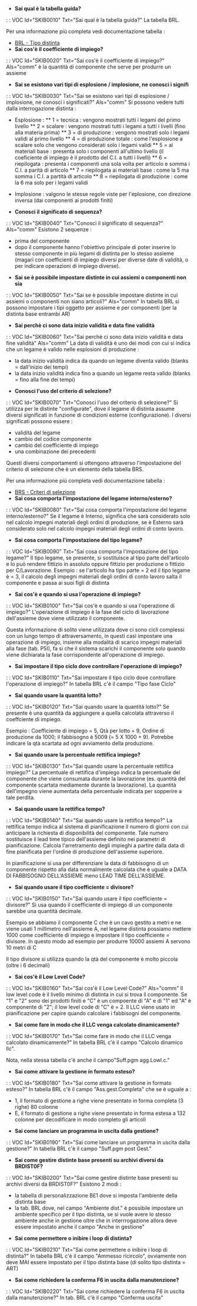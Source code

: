 - **Sai qual è la tabella guida?**

 :  : VOC Id="SKIB0010" Txt="Sai qual è la tabella guida?"
La tabella BRL.

Per una informazione più completa vedi documentazione tabella : 
- [BRL - Tipo distinta](Sorgenti/OG/TA/BRL)
- **Sai cos'è il coefficiente di impiego?**

 :  : VOC Id="SKIB0020" Txt="Sai cos'è il coefficiente di impiego?" Als="comm"
è la quantità di componente che serve per produrre un assieme
- **Sai se esistono vari tipi di esplosione / implosione, ne conosci i signifi**

 :  : VOC Id="SKIB0030" Txt="Sai se esistono vari tipi di esplosione / implosione, ne conosci i significati?" Als="comm"
Si possono vedere tutti dalla interrogazione distinta : 
* Esplosione : 
** 1 = tecnica :  vengono mostrati tutti i legami del primo livello
** 2 = scalare :  vengono mostrati tutti i legami a tutti i livelli (fino alla materia prima)
** 3 = di produzione :  vengono mostrati solo i legami validi al primo livello
** 4 = di produzione totale :  come l'esplosione a scalare solo che vengono considerati solo i legami validi
** 5 = ai materiali base :  presenta solo i componenti all'ultimo livello (il coeficiente di impiego è il prodotto del C.I. a tutti i livelli)
** 6 = riepilogata :  presenta i componenti una sola volta per articolo e somma i C.I. a parità di articolo
** 7 = riepilogata ai materiali base :  come la 5 ma somma i C.I. a partità di articolo
** 8 = riepilogata di produzione :  come la 6 ma solo per i legami validi

* Implosione :  valgono le stesse regole viste per l'eplosione, con direzione inversa (dai componenti ai prodotti finiti)
- **Conosci il significato di sequenza?**

 :  : VOC Id="SKIB0040" Txt="Conosci il significato di sequenza?" Als="comm"
Esistono 2 sequenze : 
* prima del componente
* dopo il componente
hanno l'obiettivo principale di poter inserire lo stesso componente in più legami di distinta per lo stesso assieme (magari con coefficienti di impiego diversi per diverse date di validità, o per indicare operazioni di impiego diverse).
- **Sai se è possibile  impostare distinte in cui assiemi o componenti non sia**

 :  : VOC Id="SKIB0050" Txt="Sai se è possibile  impostare distinte in cui assiemi o componenti non siano articoli?" Als="comm"
In tabella BRL si possono impostare i tipi oggetto per assieme e per componenti (per la distinta base entrambi AR)
- **Sai perchè ci sono data inizio validità e data fine validità**

 :  : VOC Id="SKIB0060" Txt="Sai perchè ci sono data inizio validità e data fine validità" Als="comm"
La data di validità è uno dei modi con cui si indica che un legame è valido nelle esplosioni di produzione : 
* la data inizio validità indica da quando un legame diventa valido (blanks = dall'inizio dei tempi)
* la data inizio validità indica fino a quando un legame resta valido (blanks = fino alla fine dei tempi)
- **Conosci l'uso del criterio di selezione?**

 :  : VOC Id="SKIB0070" Txt="Conosci l'uso del criterio di selezione?"
Si utilizza per le distinte "configurate", dove il legame di distinta assume diversi significati in funzione di condizioni esterne (configurazione). I diversi significati possono essere : 
* validità del legame
* cambio del codice componente
* cambio del coefficiente di impiego
* una combinazione dei precedenti

Questi diversi comportamenti si ottengono attraverso l'impostazione del criterio di selezione che è un elemento della tabella BRS.

Per una informazione più completa vedi documentazione tabella : 
- [BRS - Criteri di selezione](Sorgenti/OG/TA/BRS)
- **Sai cosa comporta l'impostazione del legame interno/esterno?**

 :  : VOC Id="SKIB0080" Txt="Sai cosa comporta l'impostazione del legame interno/esterno?"
Se il legame è Interno, significa che sarà considerato solo nel calcolo impegni materiali degli ordini di produzione, se è Esterno sarà considerato solo nel calcolo impegni materiali degli ordini di conto lavoro.
- **Sai cosa comporta l'impostazione del tipo legame?**

 :  : VOC Id="SKIB0090" Txt="Sai cosa comporta l'impostazione del tipo legame?"
Il tipo legame, se presente, si sostituisce al tipo parte dell'articolo e lo può rendere fittizio in assoluto oppure fittizio per produzione o fittizio per C/Lavorazione.
Esempio :  se l'articolo ha tipo parte = 2  ed il tipo legame è = 3, il calcolo degli impegni materiali degli ordini di conto lavoro salta il componente e passa ai suoi figli di distinta
- **Sai cos'è e quando si usa l'operazione di impiego?**

 :  : VOC Id="SKIB0100" Txt="Sai cos'è e quando si usa l'operazione di impiego?"
L'operazione di impiego è la fase del ciclo di lavorazione dell'assieme dove viene utilizzato il componente.

Questa informazione di solito viene utilizzata dove ci sono cicli complessi con un lungo tempo di attraversamento, in questi casi impostare una operazione di impiego, insieme alla modalità di scarico impegni materiali alla fase (tab. P5I), fa si che il sistema scarichi il componente solo quando viene dichiarata la fase corrispondente all'operazione di impiego.
- **Sai impostare il tipo ciclo dove controllare l'operazione di impiego?**

 :  : VOC Id="SKIB0110" Txt="Sai impostare il tipo ciclo dove controllare l'operazione di impiego?"
In tabella BRL c'è il campo "Tipo fase Ciclo"
- **Sai quando usare la quantità lotto?**

 :  : VOC Id="SKIB0120" Txt="Sai quando usare la quantità lotto?"
Se presente è una quantità da aggiungere a quella calcolata attraverso il coeffciente di impiego.

Esempio :  Coefficiente di impiego = 5, Qtà per lotto = 9, Ordine di produzione da 1000; il fabbisogno è 5009 (= 5 X 1000 + 9).
Potrebbe indicare la qtà scartata ad ogni avviamento della produzione.
- **Sai quando usare la percentuale rettifica impiego?**

 :  : VOC Id="SKIB0130" Txt="Sai quando usare la percentuale rettifica impiego?"
La percentuale di rettifica d'impiego indica la percentuale del componente che viene consumata durante la lavorazione (es. quantità del componente scartata mediamente durante la lavorazione).
La quantità dell'impegno viene aumentata della percentuale indicata per sopperire a tale perdita.
- **Sai quando usare la rettifica tempo?**

 :  : VOC Id="SKIB0140" Txt="Sai quando usare la rettifica tempo?"
La rettifica tempo indica al sistema di pianificazione il numero di giorni con cui anticipare la richiesta di disponibilità del componente. Tale numero sostituisce il lead time tipico dell'assieme definito nei parametri di pianificazione. Calcola l'arretramento degli impieghi a partire dalla data di fine pianificata per l'ordine di produzione dell'assieme superiore.

In pianificazione si usa per differenziare la data di fabbisogno di un componente rispetto alla data normalmente calcolata che è uguale a DATA DI FABBISOGNO DELL'ASSIEME meno LEAD TIME DELL'ASSIEME.
- **Sai quando usare il tipo coefficiente = divisore?**

 :  : VOC Id="SKIB0150" Txt="Sai quando usare il tipo coefficiente = divisore?"
Si usa quando il coefficiente di impiego di un componente sarebbe una quantità decimale.

Esempio se abbiamo il componente C che è un cavo gestito a metri e ne viene usati 1 millimetro nell'assieme A, nel legame distinta possiamo mettere 1000 come coefficiente di impiego e impostare il tipo coefficiente = divisore.
In questo modo ad esempio per produrre 10000 assiemi A servono 10 metri di C

Il tipo divisore si utilizza quando la qtà del componente è molto piccola (oltre i 6 decimali)
- **Sai cos'è il Low Level Code?**

 :  : VOC Id="SKIB0160" Txt="Sai cos'è il Low Level Code?" Als="comm"
Il low level code è il livello minimo di distinta in cui si trova il componente.
Se "1" e "2" sono dei prodotti finiti e "C" è un compoente di "A" e di "1" ed "A" è componente di "2"; il low level code di "C" è = 2.
Il LLC viene usato in pianificazione per capire quando calcolare i fabbisogni del componente.
- **Sai come fare in modo che il LLC venga calcolato dinamicamente?**

 :  : VOC Id="SKIB0170" Txt="Sai come fare in modo che il LLC venga calcolato dinamicamente?"
In tabella BRL c'è il campo "Calcolo dinamico llc".

Nota, nella stessa tabella c'è anche il campo"Suff.pgm agg.Lowl.c."
- **Sai come attivare la gestione in formato esteso?**

 :  : VOC Id="SKIB0180" Txt="Sai come attivare la gestione in formato esteso?"
In tabella BRL c'è il campo "Ass.gest.Completa" che se è uguale a : 
* 1, il formato di gestione a righe viene presentato in forma completa (3 righe) 80 colonne
* E, il formato di gestione a righe viene presentato in forma estesa a 132 colonne per decodificare in modo completo gli articoli
- **Sai come lanciare un programma in uscita dalla gestione?**

 :  : VOC Id="SKIB0190" Txt="Sai come lanciare un programma in uscita dalla gestione?"
In tabella BRL c'è il campo "Suff.pgm post Gest."
- **Sai come gestire distinte base presenti su archivi diversi da BRDIST0F?**

 :  : VOC Id="SKIB0200" Txt="Sai come gestire distinte base presenti su archivi diversi da BRDIST0F?"
Esistono 2 modi : 
* la tabella di personalizzazione B£1 dove si imposta l'ambiente della distinta base
* la tab. BRL dove, nel campo "Ambiente dist." è possibile impostare un ambiente specifico per il tipo distinta, se si vuole avere lo stesso ambiente anche in gestione oltre che in interrrogazione allora deve essere impostato anche il campo "Anche in gestione"
- **Sai come permettere o inibire i loop di distinta?**

 :  : VOC Id="SKIB0210" Txt="Sai come permettere o inibire i loop di distinta?"
In tabella BRL c'è il campo "Ammesso ricircolo", ovviamente non deve MAI essere impostato per il tipo distinta base (di solito tipo distinta = ART)
- **Sai come richiedere la conferma F6 in uscita dalla manutenzione?**

 :  : VOC Id="SKIB0220" Txt="Sai come richiedere la conferma F6 in uscita dalla manutenzione?"
In tab. BRL c'è il campo "Conferma uscita"
